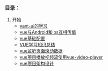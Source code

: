 ### 目录：
1. 开始
    * [vant-ui的学习](./vue/vant-ui的学习.md)
    * [vue与Android和ios互相传值](./vue/vue与Android和ios互相传值)
    * [vue基础配置](./vue/vue基础配置.md)
    * [VUE学习知识总结](./vue/VUE学习知识总结.md)
    * [vue监听页面滚动数据](./vue/vue监听页面滚动数据.md)
    * [vue项目播放视频流使用vue-video-player](./vue/vue项目播放视频流使用vue-video-player.md)
    * [vue项目架构设计](./vue/vue项目架构设计.md)
    <!-- * [移动端响应式布局](./vue/vant-ui的学习.md)
    <img src="./vue/vue项目架构设计.md"> -->
